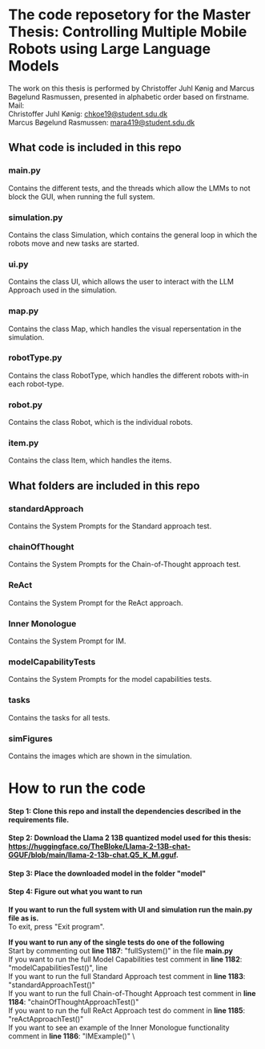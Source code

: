 # The code reposetory for the Master Thesis: Controlling Multiple Mobile Robots using Large Language Models
The work on this thesis is performed by Christoffer Juhl Kønig and Marcus Bøgelund Rasmussen, presented in alphabetic order based on firstname. \
Mail:\
Christoffer Juhl Kønig: chkoe19@student.sdu.dk \
Marcus Bøgelund Rasmussen: mara419@student.sdu.dk

## What code is included in this repo
### main.py
Contains the different tests, and the threads which allow the LMMs to not block the GUI, when running the full system.
### simulation.py
Contains the class Simulation, which contains the general loop in which the robots move and new tasks are started.
### ui.py
Contains the class UI, which allows the user to interact with the LLM Approach used in the simulation.
### map.py
Contains the class Map, which handles the visual repersentation in the simulation.
### robotType.py
Contains the class RobotType, which handles the different robots with-in each robot-type.
### robot.py
Contains the class Robot, which is the individual robots.
### item.py
Contains the class Item, which handles the items.

## What folders are included in this repo
### standardApproach
Contains the System Prompts for the Standard approach test.
### chainOfThought
Contains the System Prompts for the Chain-of-Thought approach test.
### ReAct
Contains the System Prompt for the ReAct approach.
### Inner Monologue
Contains the System Prompt for IM.
### modelCapabilityTests
Contains the System Prompts for the model capabilities tests.
### tasks
Contains the tasks for all tests.
### simFigures
Contains the images which are shown in the simulation.

# How to run the code
#### Step 1: Clone this repo and install the dependencies described in the requirements file.
#### Step 2: Download the Llama 2 13B quantized model used for this thesis: https://huggingface.co/TheBloke/Llama-2-13B-chat-GGUF/blob/main/llama-2-13b-chat.Q5_K_M.gguf.
#### Step 3: Place the downloaded model in the folder "model"
#### Step 4: Figure out what you want to run
**If you want to run the full system with UI and simulation run the main.py file as is.** \
To exit, press "Exit program".

**If you want to run any of the single tests do one of the following** \
Start by commenting out **line 1187**: "fullSystem()" in the file **main.py** \
If you want to run the full Model Capabilities test comment in **line 1182**: "modelCapabilitiesTest()", line  \
If you want to run the full Standard Approach test comment in **line 1183**: "standardApproachTest()" \
If you want to run the full Chain-of-Thought Approach test comment in **line 1184**: "chainOfThoughtApproachTest()" \
If you want to run the full ReAct Approach test do comment in **line 1185**: "reActApproachTest()" \
If you want to see an example of the Inner Monologue functionality comment in **line 1186**: "IMExample()" \

